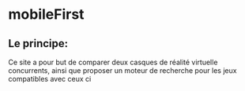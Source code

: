 # mobileFirst

## Le principe:

Ce site a pour but de comparer deux casques de réalité virtuelle concurrents, ainsi que proposer un moteur de recherche pour les jeux compatibles avec ceux ci
